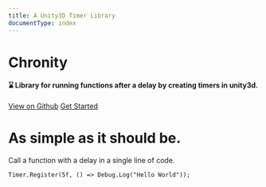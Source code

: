 ```yaml
---
title: A Unity3D Timer Library
documentType: index
---
```


<div class="hero">
    <div class="wrap">
        <h1>
           Chronity
        </h1>
        <h4>
            &#x231b; Library for running functions after a delay by creating
            timers in unity3d.
        </h4>
        <div class="key-section">
            <a href="https://github.com/SushiWaUmai/Chronity" class="btn btn-primary" type="button">View on Github</a>
            <a href="/Chronity/manual/getting-started.html" class="btn btn-primary" type="button">Get Started</a>
        </div>
    </div>
</div>

<div class="key-section text-left">
    <h1>
        As simple as it should be.
    </h1>
    <p class="lead">
        Call a function with a delay in a single line of code.
    </p>
    <pre><code class="lang-c#">Timer.Register(<span class="hljs-number">5</span>f, <span class="hljs-function"><span class="hljs-params">()</span> =&gt;</span> Debug.Log(<span class="hljs-string">"Hello World"</span>));
    </code></pre>
</div>